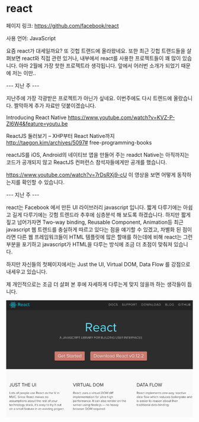 #  react

페이지 링크: https://github.com/facebook/react

사용 언어: JavaScript

요즘 react가 대세일까요? 또 깃헙 트랜드에 올라왔네요. 또한 최근 깃헙 트랜드들을 살펴보면 react와 직접 관련 있거나, 내부에서 react를 사용한 프로젝트들이 꽤 많이 있습니다. 아마 2월에 가장 핫한 프로젝트라 생각됩니다.
앞에서 어러번 소개가 되었기 때문에 저는 이만..

--- 지난 주 ---

지난주에 가장 각광받은 프로젝트가 아닌가 싶네요. 이번주에도 다시 트렌드에 올랐습니다. 짤막하게 추가 자료만 덧붙이겠습니다.

Introducing React Native https://www.youtube.com/watch?v=KVZ-P-ZI6W4&feature=youtu.be

ReactJS 둘러보기 – XHP부터 React Native까지 http://taegon.kim/archives/5097# free-programming-books

reactJS를 iOS, Android의 네이티브 앱을 만들어 주는 readct Native는 아직까지는 코드가 공개되지 않고 ReactJS 컨퍼런스 참석자들에게만 공개를 했습니다.

https://www.youtube.com/watch?v=7rDsRXj9-cU 이 영상을 보면 어떻게 동작하는지를 확인할 수 있습니다.

--- 지난 주 ---

react는 Facebook 에서 만든 UI 라이브러리 javascript 입니다. 짧게 다루기에는 아쉽고 길게 다루기에는 깃험 트렌드라 추후에 심층분석 해 보도록 하겠습니다. 하지만 짧게 짚고 넘어가자면 Two-way binding, Reusable Component, Animation등 최근 javascript 웹 트렌드를 충실하게 따르고 있다는 점을 얘기할 수 있겠고, 차별화 된 점이라면 다른 웹 프레임워크들이 HTML 템플릿에 많은 할애를 하는데에 비해 react는 그런부분을 포기하고 javascript가 HTML을 다루는 방식에 조금 더 초점이 맞춰져 있습니다.

하지만 자신들의 첫페이지에서는 Just the UI, Virtual DOM, Data Flow 를 강점으로 내세우고 있습니다.

제 개인적으로는 조금 더 살펴 본 후에 자세하게 다루는게 맞지 않을까 하는 생각들이 듭니다.

![이미지1](img/001$19.png)